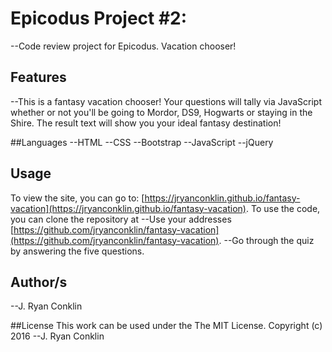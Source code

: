 # Epicodus Project #2:
--Code review project for Epicodus. Vacation chooser!

## Features
--This is a fantasy vacation chooser! Your questions will tally via JavaScript whether or not you'll be going to Mordor, DS9, Hogwarts or staying in the Shire. The result text will show you your ideal fantasy destination!

##Languages
--HTML
--CSS
--Bootstrap
--JavaScript
--jQuery

## Usage
To view the site, you can go to:  [https://jryanconklin.github.io/fantasy-vacation](https://jryanconklin.github.io/fantasy-vacation).
To use the code, you can clone the repository at --Use your addresses [https://github.com/jryanconklin/fantasy-vacation](https://github.com/jryanconklin/fantasy-vacation).
--Go through the quiz by answering the five questions.

## Author/s
--J. Ryan Conklin

##License
This work can be used under the The MIT License.
Copyright (c) 2016 --J. Ryan Conklin
